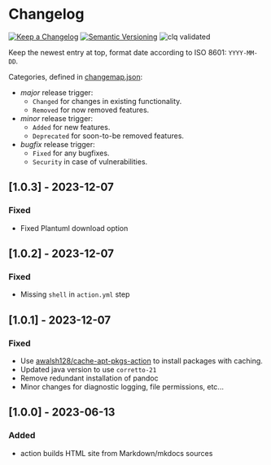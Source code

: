 # Changelog

[![Keep a Changelog](https://img.shields.io/badge/Keep%20a%20Changelog-1.0.0-informational)](https://keepachangelog.com/en/1.0.0/)
[![Semantic Versioning](https://img.shields.io/badge/Sematic%20Versioning-2.0.0-informational)](https://semver.org/spec/v2.0.0.html)
![clq validated](https://img.shields.io/badge/clq-validated-success)

Keep the newest entry at top, format date according to ISO 8601: `YYYY-MM-DD`.

Categories, defined in [changemap.json](.github/clq/changemap.json):

- *major* release trigger:
  - `Changed` for changes in existing functionality.
  - `Removed` for now removed features.
- *minor* release trigger:
  - `Added` for new features.
  - `Deprecated` for soon-to-be removed features.
- *bugfix* release trigger:
  - `Fixed` for any bugfixes.
  - `Security` in case of vulnerabilities.

## [1.0.3] - 2023-12-07

### Fixed

- Fixed Plantuml download option

## [1.0.2] - 2023-12-07

### Fixed

- Missing `shell` in `action.yml` step

## [1.0.1] - 2023-12-07

### Fixed

- Use [awalsh128/cache-apt-pkgs-action](https://github.com/awalsh128/cache-apt-pkgs-action) to install packages with caching.
- Updated java version to use `corretto-21`
- Remove redundant installation of pandoc
- Minor changes for diagnostic logging, file permissions, etc...

## [1.0.0] - 2023-06-13

### Added

- action builds HTML site from Markdown/mkdocs sources

